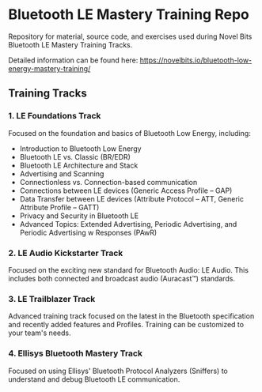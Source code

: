 # Bluetooth LE Mastery Training Repo
Repository for material, source code, and exercises used during Novel Bits Bluetooth LE Mastery Training Tracks.

Detailed information can be found here: https://novelbits.io/bluetooth-low-energy-mastery-training/

## Training Tracks
### 1. LE Foundations Track
Focused on the foundation and basics of Bluetooth Low Energy, including:
- Introduction to Bluetooth Low Energy
- Bluetooth LE vs. Classic (BR/EDR)
- Bluetooth LE Architecture and Stack
- Advertising and Scanning
- Connectionless vs. Connection-based communication
- Connections between LE devices (Generic Access Profile – GAP)
- Data Transfer between LE devices (Attribute Protocol – ATT, Generic Attribute Profile – GATT)
- Privacy and Security in Bluetooth LE
- Advanced Topics: Extended Advertising, Periodic Advertising, and Periodic Advertising w Responses (PAwR)

### 2. LE Audio Kickstarter Track
Focused on the exciting new standard for Bluetooth Audio: LE Audio. This includes both connected and broadcast audio (Auracast™) standards.

### 3. LE Trailblazer Track
Advanced training track focused on the latest in the Bluetooth specification and recently added features and Profiles. Training can be customized to your team's needs.

### 4. Ellisys Bluetooth Mastery Track
Focused on using Ellisys' Bluetooth Protocol Analyzers (Sniffers) to understand and debug Bluetooth LE communication. 
